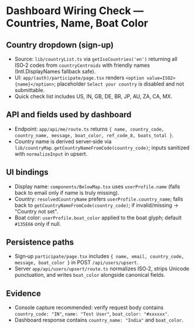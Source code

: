 # Dashboard Wiring Check — Countries, Name, Boat Color

## Country dropdown (sign-up)
- Source: `lib/countryList.ts` via `getIsoCountries('en')` returning all ISO‑2 codes from `countryCentroids` with friendly names (Intl.DisplayNames fallback safe).
- UI: `app/(auth)/participate/page.tsx` renders `<option value=ISO2>{name}</option>`; placeholder `Select your country` is disabled and not submittable.
- Quick check list includes US, IN, GB, DE, BR, JP, AU, ZA, CA, MX.

## API and fields used by dashboard
- Endpoint: `app/api/me/route.ts` returns `{ name, country_code, country_name, message, boat_color, ref_code_8, boats_total }`.
- Country name is derived server‑side via `lib/countryMap.getCountryNameFromCode(country_code)`; inputs sanitized with `normalizeInput` in upsert.

## UI bindings
- Display name: `components/BelowMap.tsx` uses `userProfile.name` (falls back to email only if name is truly missing).
- Country: `resolvedCountryName` prefers `userProfile.country_name`; falls back to `getCountryNameFromCode(country_code)`; if invalid/missing → "Country not set".
- Boat color: `userProfile.boat_color` applied to the boat glyph; default `#135E66` only if null.

## Persistence paths
- Sign‑up `participate/page.tsx` includes `{ name, email, country_code, message, boat_color }` in POST `/api/users/upsert`.
- Server `app/api/users/upsert/route.ts` normalizes ISO‑2, strips Unicode punctuation, and writes `boat_color` alongside canonical fields.

## Evidence
- Console capture recommended: verify request body contains `country_code: "IN"`, `name: "Test User"`, `boat_color: "#xxxxxx"`.
- Dashboard response contains `country_name: "India"` and `boat_color`.


